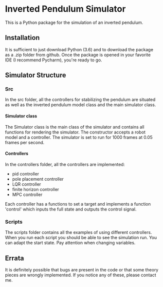 # Inverted Pendulum Simulator

This is a Python package for the simulation of an inverted pendulum.

## Installation

It is sufficient to just download Python (3.6) and to download the package as a .zip folder from github.
Once the package is opened in your favorite IDE (I recommend Pycharm), you're ready to go.

## Simulator Structure

### Src

In the src folder, all the controllers for stabilizing the pendulum are situated as well as the
inverted pendulum model class and the main simulator class.

#### Simulator class

The Simulator class is the main class of the simulator and contains all functions for rendering the simulator.
The constructor accepts a robot model and a controller. The simulator is set to run for 1000 frames at 0.05
frames per second.

#### Controllers

In the controllers folder, all the controllers are implemented:

-   pid controller
-   pole placement controller
-   LQR controller
-   finite horizon controller
-   MPC controller

Each controller has a functions to set a target and implements a function 'control'
which inputs the full state and outputs the control signal.

### Scripts

The scripts folder contains all the examples of using different controllers.
When you run each script you should be able to see the simulation run. You can adapt the start state.
Pay attention when changing variables.

## Errata

It is definitely possible that bugs are present in the code or that some theory pieces are wrongly implemented.
If you notice any of these, please contact me.


